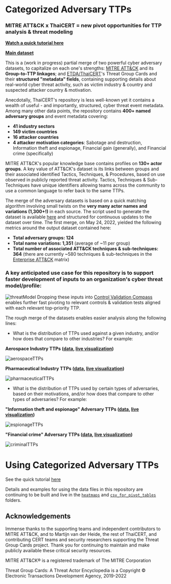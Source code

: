 # Categorized Adversary TTPs

### MITRE ATT&CK x ThaiCERT = new pivot opportunities for TTP analysis & threat modeling

**[Watch a quick tutorial here](https://www.youtube.com/watch?v=aZtxGQUy2AI)**

**[Main dataset](https://github.com/tropChaud/Categorized-Adversary-TTPs/blob/main/Categorized_Adversary_TTPs.json)**

This is a (work in progress) partial merge of two powerful cyber adversary datasets, to capitalize on each one's strengths: [MITRE ATT&CK](https://attack.mitre.org/) and its **Group-to-TTP linkages**; and [ETDA/ThaiCERT](https://apt.etda.or.th/cgi-bin/aptgroups.cgi)'s Threat Group Cards and their **structured "metadata" fields**, containing supporting details about real-world cyber threat activity, such as victim industry & country and suspected attacker country & motivation.

Anecdotally, ThaiCERT's repository is less well-known yet it contains a wealth of useful - and importantly, structured, cyber threat event metadata. Among many other data points, the repository contains **400+ named adversary groups** and event metadata covering:

* **41 industry sectors**
* **149 victim countries**
* **16 attacker countries**
* **4 attacker motivation categories**: Sabotage and destruction, Information theft and espionage, Financial gain (generally), and Financial crime (specifically)

MITRE ATT&CK's popular knowledge base contains profiles on **130+ actor groups**. A key value of ATT&CK's dataset is its links between groups and their associated identified Tactics, Techniques, & Procedures, based on use observed in publicly reported threat activity. Tactics, Techniques & Sub-Techniques have unique identifiers allowing teams across the community to use a common language to refer back to the same TTPs.

The merge of the adversary datasets is based on a quick matching algorithm involving small twists on the **very many actor names and variations (1,300+!)** in each source. The script used to generate the dataset is available [here](https://github.com/tropChaud/Categorized-Adversary-TTPs/blob/main/app/ttpCategory.py) and structured for continuous updates to the dataset over time. The first merge, on May 24, 2022, yielded the following metrics around the output dataset contained here:

* **Total adversary groups: 124**
* **Total name variations: 1,351** (average of ~11 per group)
* **Total number of associated ATT&CK techniques & sub-techniques: 364** (there are currently ~580 techniques & sub-techniques in the [Enterprise ATT&CK](https://attack.mitre.org/matrices/enterprise/) matrix)

### A key anticipated use case for this repository is to support faster development of inputs to an organization's cyber threat model/profile:
![threatModel](https://raw.githubusercontent.com/tropChaud/Categorized-Adversary-TTPs/main/docs/ttpCategories.png)
Dropping these inputs into [Control Validation Compass](https://controlcompass.github.io/risk) enables further fast pivoting to relevant controls & validation tests aligned with each relevant top-priority TTP.

The rough merge of the datasets enables easier analysis along the following lines:

* What is the distribution of TTPs used against a given industry, and/or how does that compare to other industries? For example:

**Aerospace Industry TTPs ([data](https://github.com/tropChaud/Categorized-Adversary-TTPs/blob/main/docs/heatmaps/industries/Aerospace.json), [live visualization](https://mitre-attack.github.io/attack-navigator/#layerURL=https%3A%2F%2Fraw.githubusercontent.com%2FtropChaud%2FCategorized-Adversary-TTPs%2Fmain%2Fdocs%2Fheatmaps%2Findustries%2FAerospace.json))**

![aerospaceTTPs](https://github.com/tropChaud/Categorized-Adversary-TTPs/blob/main/docs/heatmaps/industries/Aerospace.png)

**Pharmaceutical Industry TTPs ([data](https://github.com/tropChaud/Categorized-Adversary-TTPs/blob/main/docs/heatmaps/industries/Pharmaceutical.json), [live visualization](https://mitre-attack.github.io/attack-navigator/#layerURL=https%3A%2F%2Fraw.githubusercontent.com%2FtropChaud%2FCategorized-Adversary-TTPs%2Fmain%2Fdocs%2Fheatmaps%2Findustries%2FPharmaceutical.json))**

![pharmaceuticalTTPs](https://github.com/tropChaud/Categorized-Adversary-TTPs/blob/main/docs/heatmaps/industries/Pharmaceutical.png)

* What is the distribution of TTPs used by certain types of adversaries, based on their motivations, and/or how does that compare to other types of adversaries? For example:

**"Information theft and espionage" Adversary TTPs ([data](https://github.com/tropChaud/Categorized-Adversary-TTPs/blob/main/docs/heatmaps/motivations/Information%20theft%20and%20espionage.json), [live visualization](https://mitre-attack.github.io/attack-navigator/#layerURL=https%3A%2F%2Fraw.githubusercontent.com%2FtropChaud%2FCategorized-Adversary-TTPs%2Fmain%2Fdocs%2Fheatmaps%2Fmotivations%2FInformation%20theft%20and%20espionage.json))**

![espionageTTPs](https://github.com/tropChaud/Categorized-Adversary-TTPs/blob/main/docs/heatmaps/motivations/Information_theft_and_espionage.png)

**"Financial crime" Adversary TTPs ([data](https://github.com/tropChaud/Categorized-Adversary-TTPs/blob/main/docs/heatmaps/motivations/Financial%20crime.json), [live visualization](https://mitre-attack.github.io/attack-navigator/#layerURL=https%3A%2F%2Fraw.githubusercontent.com%2FtropChaud%2FCategorized-Adversary-TTPs%2Fmain%2Fdocs%2Fheatmaps%2Fmotivations%2FFinancial%20crime.json))**

![criminalTTPs](https://github.com/tropChaud/Categorized-Adversary-TTPs/blob/main/docs/heatmaps/motivations/Financial_crime.png)

# Using Categorized Adversary TTPs

See the quick tutorial [here](https://www.youtube.com/watch?v=aZtxGQUy2AI)

Details and examples for using the data files in this repository are continuing to be built and live in the [<code>heatmaps</code>](https://github.com/tropChaud/Categorized-Adversary-TTPs/tree/main/docs/heatmaps) and [<code>csv_for_pivot_tables</code>](https://github.com/tropChaud/Categorized-Adversary-TTPs/tree/main/docs/csv_for_pivot_tables) folders.

## Acknowledgements
Immense thanks to the supporting teams and independent contributors to MITRE ATT&CK, and to Martijn van der Heide, the rest of ThaiCERT, and contributing CERT teams and security researchers supporting the Threat Group Cards project. Thank you for continuing to maintain and make publicly available these critical security resources.

MITRE ATT&CK® is a registered trademark of The MITRE Corporation

Threat Group Cards: A Threat Actor Encyclopedia is a Copyright © Electronic Transactions Development Agency, 2019-2022

